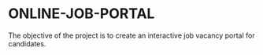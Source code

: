 # ONLINE-JOB-PORTAL
The objective of the project is to create an interactive job vacancy portal for candidates.
